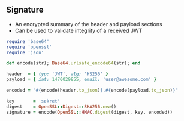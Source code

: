 ## Signature

- An encrypted summary of the header and payload sections
- Can be used to validate integrity of a received JWT

```ruby
require 'base64'
require 'openssl'
require 'json'

def encode(str); Base64.urlsafe_encode64(str); end

header  = { typ: 'JWT', alg: 'HS256' }
payload = { iat: 1470029855, email: 'user@awesome.com' }

encoded = "#{encode(header.to_json)}.#{encode(payload.to_json)}"

key       = 'sekret'
digest    = OpenSSL::Digest::SHA256.new()
signature = encode(OpenSSL::HMAC.digest(digest, key, encoded))
```
